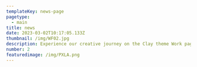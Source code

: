 ```yaml
---
templateKey: news-page
pagetype:
  - main
title: news
date: 2023-03-02T10:17:05.133Z
thumbnail: /img/WF02.jpg
description: Experience our creative journey on the Clay theme Work page. Explore our portfolio and witness the artistry behind our projects.
number: 2
featuredimage: /img/PXLA.png
---
```



